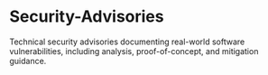 # Security-Advisories
Technical security advisories documenting real-world software vulnerabilities, including analysis, proof-of-concept, and mitigation guidance.

